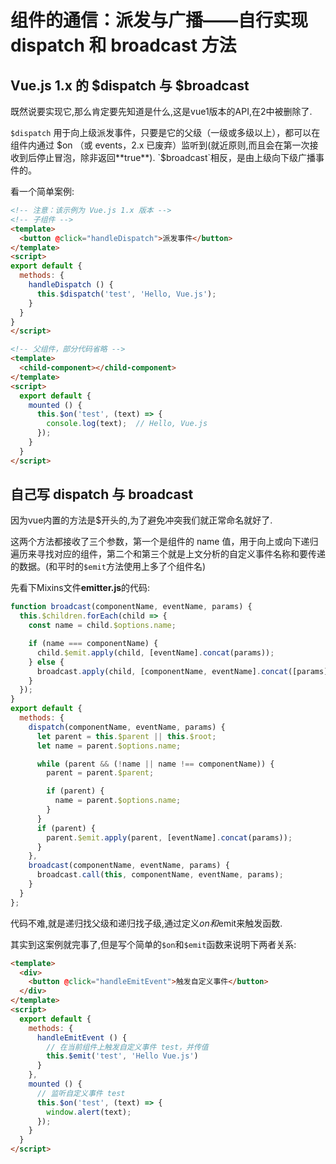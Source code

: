 # 组件的通信：派发与广播——自行实现 dispatch 和 broadcast 方法

## Vue.js 1.x 的 $dispatch 与 $broadcast
既然说要实现它,那么肯定要先知道是什么,这是vue1版本的API,在2中被删除了.

`$dispatch` 用于向上级派发事件，只要是它的父级（一级或多级以上），都可以在组件内通过 $on （或 events，2.x 已废弃）监听到(就近原则,而且会在第一次接收到后停止冒泡，除非返回**true**).  
`$broadcast`相反，是由上级向下级广播事件的。

看一个简单案例:
```html
<!-- 注意：该示例为 Vue.js 1.x 版本 -->
<!-- 子组件 -->
<template>
  <button @click="handleDispatch">派发事件</button>
</template>
<script>
export default {
  methods: {
    handleDispatch () {
      this.$dispatch('test', 'Hello, Vue.js');
    }
  }
}
</script>
```
```html
<!-- 父组件，部分代码省略 -->
<template>
  <child-component></child-component>
</template>
<script>
  export default {
    mounted () {
      this.$on('test', (text) => {
        console.log(text);  // Hello, Vue.js
      });
    }
  }
</script>
```
## 自己写 dispatch 与 broadcast
因为vue内置的方法是$开头的,为了避免冲突我们就正常命名就好了.

这两个方法都接收了三个参数，第一个是组件的 name 值，用于向上或向下递归遍历来寻找对应的组件，第二个和第三个就是上文分析的自定义事件名称和要传递的数据。(和平时的`$emit`方法使用上多了个组件名)

先看下Mixins文件**emitter.js**的代码:
```js
function broadcast(componentName, eventName, params) {
  this.$children.forEach(child => {
    const name = child.$options.name;

    if (name === componentName) {
      child.$emit.apply(child, [eventName].concat(params));
    } else {
      broadcast.apply(child, [componentName, eventName].concat([params]));
    }
  });
}
export default {
  methods: {
    dispatch(componentName, eventName, params) {
      let parent = this.$parent || this.$root;
      let name = parent.$options.name;

      while (parent && (!name || name !== componentName)) {
        parent = parent.$parent;

        if (parent) {
          name = parent.$options.name;
        }
      }
      if (parent) {
        parent.$emit.apply(parent, [eventName].concat(params));
      }
    },
    broadcast(componentName, eventName, params) {
      broadcast.call(this, componentName, eventName, params);
    }
  }
};
```
代码不难,就是递归找父级和递归找子级,通过定义$on和$emit来触发函数.

其实到这案例就完事了,但是写个简单的`$on`和`$emit`函数来说明下两者关系:
```html
<template>
  <div>
    <button @click="handleEmitEvent">触发自定义事件</button>
  </div>
</template>
<script>
  export default {
    methods: {
      handleEmitEvent () {
        // 在当前组件上触发自定义事件 test，并传值
        this.$emit('test', 'Hello Vue.js')
      }
    },
    mounted () {
      // 监听自定义事件 test
      this.$on('test', (text) => {
        window.alert(text);
      });
    }
  }
</script>
```